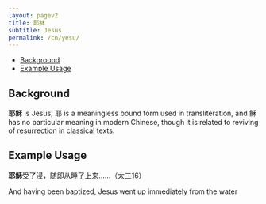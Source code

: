 ```yaml
---
layout: pagev2
title: 耶稣
subtitle: Jesus
permalink: /cn/yesu/
---
```

- [Background](#background)
- [Example Usage](#example-usage)

## Background

**耶稣** is Jesus; 耶 is a meaningless bound form used in transliteration, and 稣 has no particular meaning in modern Chinese, though it is related to reviving of resurrection in classical texts.

## Example Usage

**耶稣**受了浸，随即从睡了上来……（太三16）

And having been baptized, Jesus went up immediately from the water